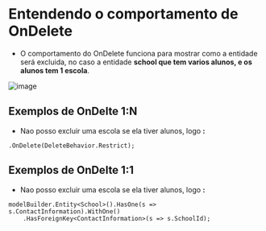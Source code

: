 # Entendendo o comportamento de **OnDelete**

- O comportamento do OnDelete funciona para mostrar como a entidade será excluida, no caso a entidade **school que tem varios alunos, e os alunos tem 1 escola**.

![image](https://user-images.githubusercontent.com/58439854/101837065-3db08100-3b1d-11eb-858c-2deff3abf692.png)

## Exemplos de OnDelte 1:N

- Nao posso excluir uma escola se ela tiver alunos, logo **:**

```CSharp
.OnDelete(DeleteBehavior.Restrict);
```

## Exemplos de OnDelte 1:1

- Nao posso excluir uma escola se ela tiver alunos, logo **:**

```CSharp
modelBuilder.Entity<School>().HasOne(s => s.ContactInformation).WithOne()
    .HasForeignKey<ContactInformation>(s => s.SchoolId);
```